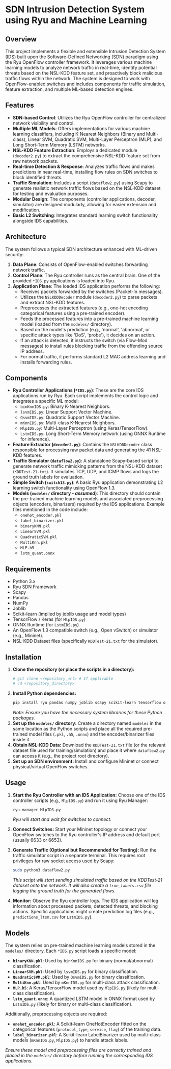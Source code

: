 

# SDN Intrusion Detection System using Ryu and Machine Learning

## Overview

This project implements a flexible and extensible Intrusion Detection System (IDS) built upon the Software-Defined Networking (SDN) paradigm using the Ryu OpenFlow controller framework. It leverages various machine learning models to analyze network traffic in real-time, identify potential threats based on the NSL-KDD feature set, and proactively block malicious traffic flows within the network. The system is designed to work with OpenFlow-enabled switches and includes components for traffic simulation, feature extraction, and multiple ML-based detection engines.

## Features

*   **SDN-based Control**: Utilizes the Ryu OpenFlow controller for centralized network visibility and control.
*   **Multiple ML Models**: Offers implementations for various machine learning classifiers, including K-Nearest Neighbors (Binary and Multi-class), Linear SVM, Quadratic SVM, Multi-Layer Perceptron (MLP), and Long Short-Term Memory (LSTM) networks.
*   **NSL-KDD Feature Extraction**: Employs a dedicated module (`decoder2.py`) to extract the comprehensive NSL-KDD feature set from raw network packets.
*   **Real-time Detection & Response**: Analyzes traffic flows and makes predictions in near real-time, installing flow rules on SDN switches to block identified threats.
*   **Traffic Simulation**: Includes a script (`dataflow2.py`) using Scapy to generate realistic network traffic flows based on the NSL-KDD dataset for testing and evaluation purposes.
*   **Modular Design**: The components (controller applications, decoder, simulator) are designed modularly, allowing for easier extension and modification.
*   **Basic L2 Switching**: Integrates standard learning switch functionality alongside IDS capabilities.

## Architecture

The system follows a typical SDN architecture enhanced with ML-driven security:

1.  **Data Plane**: Consists of OpenFlow-enabled switches forwarding network traffic.
2.  **Control Plane**: The Ryu controller runs as the central brain. One of the provided `*IDS.py` applications is loaded into Ryu.
3.  **Application Plane**: The loaded IDS application performs the following:
    *   Receives packets forwarded by the switches (Packet-In messages).
    *   Utilizes the `NSLKDDDecoder` module (`decoder2.py`) to parse packets and extract NSL-KDD features.
    *   Preprocesses the extracted features (e.g., one-hot encoding categorical features using a pre-trained encoder).
    *   Feeds the processed features into a pre-trained machine learning model (loaded from the `modeles/` directory).
    *   Based on the model's prediction (e.g., 'normal', 'abnormal', or specific attack types like 'DoS', 'probe'), it decides on an action.
    *   If an attack is detected, it instructs the switch (via Flow-Mod messages) to install rules blocking traffic from the offending source IP address.
    *   For normal traffic, it performs standard L2 MAC address learning and installs forwarding rules.

## Components

*   **Ryu Controller Applications (`*IDS.py`)**: These are the core IDS applications run by Ryu. Each script implements the control logic and integrates a specific ML model:
    *   `binKnnIDS.py`: Binary K-Nearest Neighbors.
    *   `lsvmIDS.py`: Linear Support Vector Machine.
    *   `QsvmIDS.py`: Quadratic Support Vector Machine.
    *   `mKnnIDS.py`: Multi-class K-Nearest Neighbors.
    *   `MlpIDS.py`: Multi-Layer Perceptron (using Keras/TensorFlow).
    *   `LstmIDS.py`: Long Short-Term Memory network (using ONNX Runtime for inference).
*   **Feature Extractor (`decoder2.py`)**: Contains the `NSLKDDDecoder` class responsible for processing raw packet data and generating the 41 NSL-KDD features.
*   **Traffic Simulator (`dataflow2.py`)**: A standalone Scapy-based script to generate network traffic mimicking patterns from the NSL-KDD dataset (`KDDTest-21.txt`). It simulates TCP, UDP, and ICMP flows and logs the ground truth labels for evaluation.
*   **Simple Switch (`switch13.py`)**: A basic Ryu application demonstrating L2 learning switch functionality using OpenFlow 1.3.
*   **Models (`modeles/` directory - *assumed*)**: This directory should contain the pre-trained machine learning models and associated preprocessing objects (encoders, binarizers) required by the IDS applications. Example files mentioned in the code include:
    *   `onehot_encoder.pkl`
    *   `label_binarizer.pkl`
    *   `binaryKNN.pkl`
    *   `LinearSVM.pkl`
    *   `QuadraticSVM.pkl`
    *   `MultiKnn.pkl`
    *   `MLP.h5`
    *   `lstm_quant.onnx`

## Requirements

*   Python 3.x
*   Ryu SDN Framework
*   Scapy
*   Pandas
*   NumPy
*   Joblib
*   Scikit-learn (implied by joblib usage and model types)
*   TensorFlow / Keras (for `MlpIDS.py`)
*   ONNX Runtime (for `LstmIDS.py`)
*   An OpenFlow 1.3 compatible switch (e.g., Open vSwitch) or simulator (e.g., Mininet).
*   NSL-KDD Dataset files (specifically `KDDTest-21.txt` for the simulator).

## Installation

1.  **Clone the repository (or place the scripts in a directory):**
    ```bash
    # git clone <repository_url> # If applicable
    # cd <repository_directory>
    ```
2.  **Install Python dependencies:**
    ```bash
    pip install ryu pandas numpy joblib scapy scikit-learn tensorflow onnxruntime
    ```
    *Note: Ensure you have the necessary system libraries for these Python packages.*
3.  **Set up the `modeles/` directory:** Create a directory named `modeles` in the same location as the Python scripts and place all the required pre-trained model files (`.pkl`, `.h5`, `.onnx`) and the encoder/binarizer files inside it.
4.  **Obtain NSL-KDD Data:** Download the `KDDTest-21.txt` file (or the relevant dataset file used for training/simulation) and place it where `dataflow2.py` can access it (e.g., the project root directory).
5.  **Set up an SDN environment:** Install and configure Mininet or connect physical/virtual OpenFlow switches.

## Usage

1.  **Start the Ryu Controller with an IDS Application:**
    Choose one of the IDS controller scripts (e.g., `MlpIDS.py`) and run it using Ryu Manager:
    ```bash
    ryu-manager MlpIDS.py
    ```
    *Ryu will start and wait for switches to connect.*

2.  **Connect Switches:** Start your Mininet topology or connect your OpenFlow switches to the Ryu controller's IP address and default port (usually 6633 or 6653).

3.  **Generate Traffic (Optional but Recommended for Testing):**
    Run the traffic simulator script in a separate terminal. This requires root privileges for raw socket access used by Scapy:
    ```bash
    sudo python3 dataflow2.py
    ```
    *This script will start sending simulated traffic based on the KDDTest-21 dataset onto the network. It will also create a `true_labels.csv` file logging the ground truth for the generated flows.*

4.  **Monitor:** Observe the Ryu controller logs. The IDS application will log information about processed packets, detected threats, and blocking actions. Specific applications might create prediction log files (e.g., `predictions_ltsm.csv` for `LstmIDS.py`).

## Models

The system relies on pre-trained machine learning models stored in the `modeles/` directory. Each `*IDS.py` script loads a specific model:

*   **`binaryKNN.pkl`**: Used by `binKnnIDS.py` for binary (normal/abnormal) classification.
*   **`LinearSVM.pkl`**: Used by `lsvmIDS.py` for binary classification.
*   **`QuadraticSVM.pkl`**: Used by `QsvmIDS.py` for binary classification.
*   **`MultiKnn.pkl`**: Used by `mKnnIDS.py` for multi-class attack classification.
*   **`MLP.h5`**: A Keras/TensorFlow model used by `MlpIDS.py` (likely for multi-class classification).
*   **`lstm_quant.onnx`**: A quantized LSTM model in ONNX format used by `LstmIDS.py` (likely for binary or multi-class classification).

Additionally, preprocessing objects are required:

*   **`onehot_encoder.pkl`**: A Scikit-learn OneHotEncoder fitted on the categorical features (`protocol_type`, `service`, `flag`) of the training data.
*   **`label_binarizer.pkl`**: A Scikit-learn LabelBinarizer used by multi-class models (`mKnnIDS.py`, `MlpIDS.py`) to handle attack labels.

*Ensure these model and preprocessing files are correctly trained and placed in the `modeles/` directory before running the corresponding IDS applications.*


